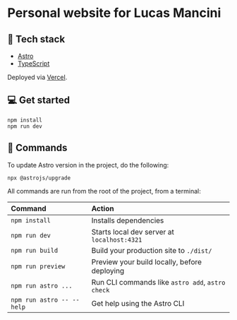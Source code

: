 # Personal website for Lucas Mancini

## 🚀 Tech stack

- [Astro](https://astro.build)
- [TypeScript](https://www.typescriptlang.org)

Deployed via [Vercel](https://vercel.com).

## 💻 Get started

```
npm install
npm run dev
```

## 🧞 Commands

To update Astro version in the project, do the following:

```
npx @astrojs/upgrade
```

All commands are run from the root of the project, from a terminal:

| Command                   | Action                                           |
| :------------------------ | :----------------------------------------------- |
| `npm install`             | Installs dependencies                            |
| `npm run dev`             | Starts local dev server at `localhost:4321`      |
| `npm run build`           | Build your production site to `./dist/`          |
| `npm run preview`         | Preview your build locally, before deploying     |
| `npm run astro ...`       | Run CLI commands like `astro add`, `astro check` |
| `npm run astro -- --help` | Get help using the Astro CLI                     |
